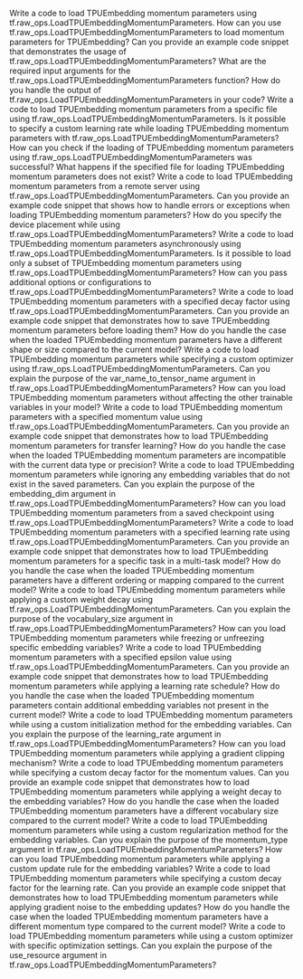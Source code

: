 Write a code to load TPUEmbedding momentum parameters using tf.raw_ops.LoadTPUEmbeddingMomentumParameters.
How can you use tf.raw_ops.LoadTPUEmbeddingMomentumParameters to load momentum parameters for TPUEmbedding?
Can you provide an example code snippet that demonstrates the usage of tf.raw_ops.LoadTPUEmbeddingMomentumParameters?
What are the required input arguments for the tf.raw_ops.LoadTPUEmbeddingMomentumParameters function?
How do you handle the output of tf.raw_ops.LoadTPUEmbeddingMomentumParameters in your code?
Write a code to load TPUEmbedding momentum parameters from a specific file using tf.raw_ops.LoadTPUEmbeddingMomentumParameters.
Is it possible to specify a custom learning rate while loading TPUEmbedding momentum parameters with tf.raw_ops.LoadTPUEmbeddingMomentumParameters?
How can you check if the loading of TPUEmbedding momentum parameters using tf.raw_ops.LoadTPUEmbeddingMomentumParameters was successful?
What happens if the specified file for loading TPUEmbedding momentum parameters does not exist?
Write a code to load TPUEmbedding momentum parameters from a remote server using tf.raw_ops.LoadTPUEmbeddingMomentumParameters.
Can you provide an example code snippet that shows how to handle errors or exceptions when loading TPUEmbedding momentum parameters?
How do you specify the device placement while using tf.raw_ops.LoadTPUEmbeddingMomentumParameters?
Write a code to load TPUEmbedding momentum parameters asynchronously using tf.raw_ops.LoadTPUEmbeddingMomentumParameters.
Is it possible to load only a subset of TPUEmbedding momentum parameters using tf.raw_ops.LoadTPUEmbeddingMomentumParameters?
How can you pass additional options or configurations to tf.raw_ops.LoadTPUEmbeddingMomentumParameters?
Write a code to load TPUEmbedding momentum parameters with a specified decay factor using tf.raw_ops.LoadTPUEmbeddingMomentumParameters.
Can you provide an example code snippet that demonstrates how to save TPUEmbedding momentum parameters before loading them?
How do you handle the case when the loaded TPUEmbedding momentum parameters have a different shape or size compared to the current model?
Write a code to load TPUEmbedding momentum parameters while specifying a custom optimizer using tf.raw_ops.LoadTPUEmbeddingMomentumParameters.
Can you explain the purpose of the var_name_to_tensor_name argument in tf.raw_ops.LoadTPUEmbeddingMomentumParameters?
How can you load TPUEmbedding momentum parameters without affecting the other trainable variables in your model?
Write a code to load TPUEmbedding momentum parameters with a specified momentum value using tf.raw_ops.LoadTPUEmbeddingMomentumParameters.
Can you provide an example code snippet that demonstrates how to load TPUEmbedding momentum parameters for transfer learning?
How do you handle the case when the loaded TPUEmbedding momentum parameters are incompatible with the current data type or precision?
Write a code to load TPUEmbedding momentum parameters while ignoring any embedding variables that do not exist in the saved parameters.
Can you explain the purpose of the embedding_dim argument in tf.raw_ops.LoadTPUEmbeddingMomentumParameters?
How can you load TPUEmbedding momentum parameters from a saved checkpoint using tf.raw_ops.LoadTPUEmbeddingMomentumParameters?
Write a code to load TPUEmbedding momentum parameters with a specified learning rate using tf.raw_ops.LoadTPUEmbeddingMomentumParameters.
Can you provide an example code snippet that demonstrates how to load TPUEmbedding momentum parameters for a specific task in a multi-task model?
How do you handle the case when the loaded TPUEmbedding momentum parameters have a different ordering or mapping compared to the current model?
Write a code to load TPUEmbedding momentum parameters while applying a custom weight decay using tf.raw_ops.LoadTPUEmbeddingMomentumParameters.
Can you explain the purpose of the vocabulary_size argument in tf.raw_ops.LoadTPUEmbeddingMomentumParameters?
How can you load TPUEmbedding momentum parameters while freezing or unfreezing specific embedding variables?
Write a code to load TPUEmbedding momentum parameters with a specified epsilon value using tf.raw_ops.LoadTPUEmbeddingMomentumParameters.
Can you provide an example code snippet that demonstrates how to load TPUEmbedding momentum parameters while applying a learning rate schedule?
How do you handle the case when the loaded TPUEmbedding momentum parameters contain additional embedding variables not present in the current model?
Write a code to load TPUEmbedding momentum parameters while using a custom initialization method for the embedding variables.
Can you explain the purpose of the learning_rate argument in tf.raw_ops.LoadTPUEmbeddingMomentumParameters?
How can you load TPUEmbedding momentum parameters while applying a gradient clipping mechanism?
Write a code to load TPUEmbedding momentum parameters while specifying a custom decay factor for the momentum values.
Can you provide an example code snippet that demonstrates how to load TPUEmbedding momentum parameters while applying a weight decay to the embedding variables?
How do you handle the case when the loaded TPUEmbedding momentum parameters have a different vocabulary size compared to the current model?
Write a code to load TPUEmbedding momentum parameters while using a custom regularization method for the embedding variables.
Can you explain the purpose of the momentum_type argument in tf.raw_ops.LoadTPUEmbeddingMomentumParameters?
How can you load TPUEmbedding momentum parameters while applying a custom update rule for the embedding variables?
Write a code to load TPUEmbedding momentum parameters while specifying a custom decay factor for the learning rate.
Can you provide an example code snippet that demonstrates how to load TPUEmbedding momentum parameters while applying gradient noise to the embedding updates?
How do you handle the case when the loaded TPUEmbedding momentum parameters have a different momentum type compared to the current model?
Write a code to load TPUEmbedding momentum parameters while using a custom optimizer with specific optimization settings.
Can you explain the purpose of the use_resource argument in tf.raw_ops.LoadTPUEmbeddingMomentumParameters?